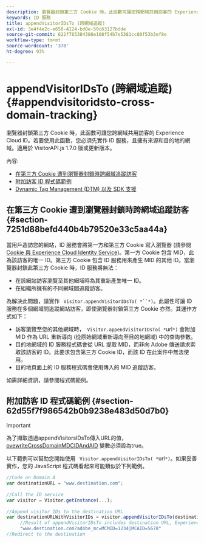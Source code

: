 ```yaml
---
description: 瀏覽器封鎖第三方 Cookie 時，此函數可讓您跨網域共用訪客的 Experience Cloud ID。若要使用此函數，您必須先實作 ID 服務，且擁有來源和目的地的網域。適用於 VisitorAPI.js 1.7.0 版或更新版本。
keywords: ID 服務
title: appendVisitorIDsTo (跨網域追蹤)
exl-id: 3e4f4e2c-e658-4124-bd0e-59c63127bdde
source-git-commit: 622f785384386e108f54b7e5381cc80f53b3ef8e
workflow-type: tm+mt
source-wordcount: '378'
ht-degree: 93%

---
```


# appendVisitorIDsTo (跨網域追蹤){#appendvisitoridsto-cross-domain-tracking}

瀏覽器封鎖第三方 Cookie 時，此函數可讓您跨網域共用訪客的 Experience Cloud ID。若要使用此函數，您必須先實作 ID 服務，且擁有來源和目的地的網域。適用於 VisitorAPI.js 1.7.0 版或更新版本。

內容:

<ul class="simplelist"> 
 <li> <a href="../../library/get-set/appendvisitorid.md#section-7251d88befd440b4b79520e33c5aa44a" format="dita" scope="local"> 在第三方 Cookie 遭到瀏覽器封鎖時跨網域追蹤訪客 </a> </li> 
 <li> <a href="../../library/get-set/appendvisitorid.md#section-62d55f7f986542b0b9238e483d50d7b0" format="dita" scope="local"> 附加訪客 ID 程式碼範例 </a> </li> 
 <li> <a href="../../library/get-set/appendvisitorid.md#section-168e313df6054af0a7e27b9fa0d69640" format="dita" scope="local"> Dynamic Tag Management (DTM) 以及 SDK 支援 </a> </li> 
</ul>

## 在第三方 Cookie 遭到瀏覽器封鎖時跨網域追蹤訪客 {#section-7251d88befd440b4b79520e33c5aa44a}

當用戶造訪您的網站，ID 服務會將第一方和第三方 Cookie 寫入瀏覽器 (請參閱 [Cookie 與 Experience Cloud Identity Service](../../introduction/cookies.md))。第一方 Cookie 包含 MID，此為該訪客的唯一 ID。第三方 Cookie 包含 ID 服務用來產生 MID 的其他 ID。當瀏覽器封鎖此第三方 Cookie 時，ID 服務將無法：

* 在該網站訪客瀏覽至其他網域時為其重新產生唯一 ID。
* 在組織所擁有的不同網域間追蹤訪客。

為解決此問題，請實作 ` Visitor.appendVisitorIDsTo( *``*)`。此屬性可讓 ID 服務在多個網域間追蹤網站訪客，即使瀏覽器封鎖第三方 Cookie 亦然。其運作方式如下：

* 訪客瀏覽至您的其他網域時，` Visitor.appendVisitorIDsTo( *`url`*)` 會附加 MID 作為 URL 重新導向 (從原始網域重新導向至目的地網域) 中的查詢參數。
* 目的地網域的 ID 服務程式碼會從 URL 提取 MID，而非向 Adobe 傳送請求索取該訪客的 ID。此要求包含第三方 Cookie ID，而該 ID 在此案件中無法使用。
* 目的地頁面上的 ID 服務程式碼會使用傳入的 MID 追蹤訪客。

如需詳細資訊，請參閱程式碼範例。

## 附加訪客 ID 程式碼範例 {#section-62d55f7f986542b0b9238e483d50d7b0}

>[!IMPORTANT]
>
>為了擷取透過appendVisitorsIDsTo傳入URL的值， [ovewriteCrossDomainMDCIDAndAID](../function-vars/overwrite-visitor-id.md) 變數必須設為true。

以下範例可以幫助您開始使用 ` Visitor.appendVisitorIDsTo( *`url`*)`。如果妥善實作，您的 JavaScript 程式碼看起來可能類似於下列範例。

```js
//Code on Domain A 
var destinationURL = "www.destination.com"; 
 
//Call the ID service 
var visitor = Visitor.getInstance(...); 
 
//Append visitor IDs to the destination URL 
var destinationURLWithVisitorIDs = visitor.appendVisitorIDsTo(destinationURL); 
     //Result of appendVisitorIDsTo includes destination URL, Experience Cloud ID (MCMID), and Analytics ID (MCAID) 
     "www.destination.com?adobe_mc=MCMID=1234|MCAID=5678"
//Redirect to the destination
```

<!-- ## Dynamic Tag Management (DTM) and SDK Support {#section-168e313df6054af0a7e27b9fa0d69640}

<table id="table_6E7152B4FD2B4C4D8C9477C68204C4FF"> 
 <thead> 
  <tr> 
   <th colname="col1" class="entry"> Support for </th> 
   <th colname="col2" class="entry"> See </th> 
  </tr> 
 </thead>
 <tbody> 
  <tr> 
   <td colname="col1"> <p> <b>DTM</b> </p> </td> 
   <td colname="col2"> <p> <a href="https://helpx.adobe.com/dtm/kb/how-to-set-marketing-cloud-id-service-helper-function-in-adobe-d.html" format="https" scope="external"> Set the appendVisitorIDTo Function in DTM </a> </p> </td> 
  </tr> 
  <tr> 
   <td colname="col1"> <p> <b>SDK</b> </p> </td> 
   <td colname="col2"> 
    <ul id="ul_9D7933FF68EE4C71BAE999B3747F8398"> 
     <li id="li_9036C76AAECC4E639C23020C0C9F2AF8"> <a href="https://experienceleague.adobe.com/docs/mobile-services/android/experience-cloud-android/mc-methods.html" format="https" scope="external"> Android ID Service Methods </a> </li> 
     <li id="li_E49D357905584674BFDFE348345B3849"> <a href="https://experienceleague.adobe.com/docs/mobile-services/ios/exp-cloud-ios/mc-methods.html" format="https" scope="external"> iOS ID Service Methods </a> </li> 
    </ul> </td> 
  </tr> 
 </tbody> 
</table> -->
